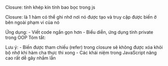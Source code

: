 Closure: tính khép kín tính bao bọc trong js

Closure: là 1 hàm có thể ghi nhớ nơi nó được tạo và truy cập 
được biến ở bên ngoài phạm vi của nó

Ứng dụng: 
    - Viết code ngắn gọn hơn
    - Biểu diễn, ứng dụng tính private trong OOP
Tóm tắt:

Lưu ý: 
    - Biến được tham chiếu (refer) trong closure sẽ không được xóa 
    khỏi bộ nhớ khi hàm cha thực thi xong
    - Các khái niệm trong JavaScript nâng cao rất dễ gây nhầm lẫn